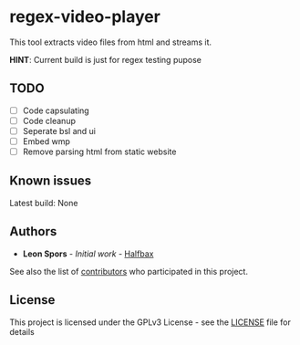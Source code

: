 
# regex-video-player

This tool extracts video files from html and streams it.

**HINT**: Current build is just for regex testing pupose


 ## TODO
- [ ] Code capsulating
- [ ] Code cleanup
- [ ] Seperate bsl and ui  
- [ ] Embed wmp
- [ ] Remove parsing html from static website 
  
## Known issues
Latest build: None
  

## Authors

*  **Leon Spors** - *Initial work* - [Halfbax](https://github.com/halfbax)

See also the list of [contributors](https://github.com/your/project/contributors) who participated in this project.


## License

This project is licensed under the GPLv3 License - see the [LICENSE](LICENSE) file for details
